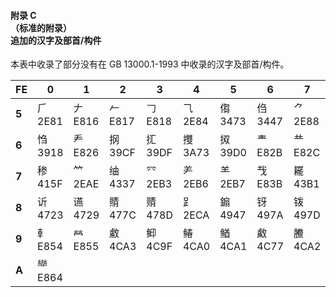 #### 附录 C<br>（标准的附录）<br>追加的汉字及部首/构件
本表中收录了部分没有在 GB 13000.1-1993 中收录的汉字及部首/构件。

|FE|0|1|2|3|4|5|6|7|8|9|A|B|C|D|E|F|
|-|-|-|-|-|-|-|-|-|-|-|-|-|-|-|-|-|
|**5**|⺁<br>2E81|𠂇<br>E816|𠂉<br>E817|𠃌<br>E818|⺄<br>2E84|㑳<br>3473|㑇<br>3447|⺈<br>2E88|⺋<br>2E8B|龴<br>E81E|㖞<br>359E|㘚<br>361A|㘎<br>360E|⺌<br>2E8C|⺗<br>2E97|㥮<br>396E|
|**6**|㤘<br>3918|龵<br>E826|㧏<br>39CF|㧟<br>39DF|㩳<br>3A73|㧐<br>39D0|龶<br>E82B|龷<br>E82C|㭎<br>3B4E|㱮<br>3C6E|㳠<br>3CE0|⺧<br>2EA7|𡗗<br>E831|龸<br>E832|⺪<br>2EAA|䁖<br>4056|
|**7**|䅟<br>415F|⺮<br>2EAE|䌷<br>4337|⺳<br>2EB3|⺶<br>2EB6|⺷<br>2EB7|𢦏<br>E83B|䎱<br>43B1|䎬<br>43AC|⺻<br>2EBB|䏝<br>43DD|䓖<br>44D6|䙡<br>4661|䙌<br>464C|龹<br>E843||
|**8**|䜣<br>4723|䜩<br>4729|䝼<br>477C|䞍<br>478D|⻊<br>2ECA|䥇<br>4947|䥺<br>497A|䥽<br>497D|䦂<br>4982|䦃<br>4983|䦅<br>4985|䦆<br>4986|䦟<br>499F|䦛<br>499B|䦷<br>49B7|䦶<br>49B6|
|**9**|龺<br>E854|𤇾<br>E855|䲣<br>4CA3|䲟<br>4C9F|䲠<br>4CA0|䲡<br>4CA1|䱷<br>4C77|䲢<br>4CA2|䴓<br>4D13|䴔<br>4D14|䴕<br>4D15|䴖<br>4D16|䴗<br>4D17|䴘<br>4D18|䴙<br>4D19|䶮<br>4DAE|
|**A**|龻<br>E864||||||||||||||||
